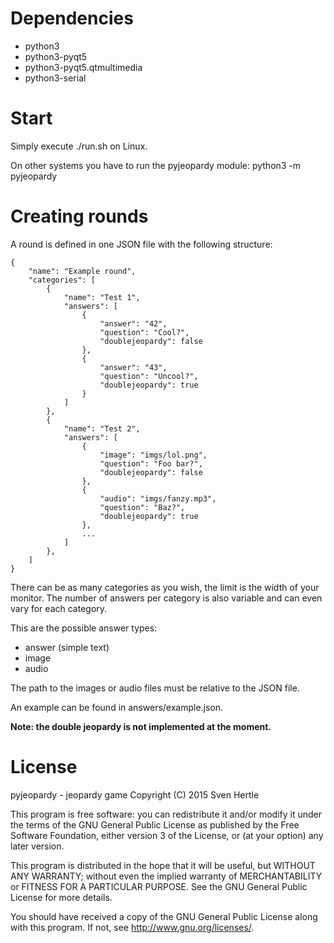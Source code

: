 Dependencies
============

* python3
* python3-pyqt5
* python3-pyqt5.qtmultimedia
* python3-serial

Start
=====

Simply execute ./run.sh on Linux.

On other systems you have to run the pyjeopardy module: python3 -m pyjeopardy

Creating rounds
===============

A round is defined in one JSON file with the following structure:

    {
        "name": "Example round",
        "categories": [
            {
                "name": "Test 1",
                "answers": [
                    {
                        "answer": "42",
                        "question": "Cool?",
                        "doublejeopardy": false
                    },
                    {
                        "answer": "43",
                        "question": "Uncool?",
                        "doublejeopardy": true
                    }
                ]
            },
            {
                "name": "Test 2",
                "answers": [
                    {
                        "image": "imgs/lol.png",
                        "question": "Foo bar?",
                        "doublejeopardy": false
                    },
                    {
                        "audio": "imgs/fanzy.mp3",
                        "question": "Baz?",
                        "doublejeopardy": true
                    },
                    ...
                ]
            },
        ]
    }

There can be as many categories as you wish, the limit is the width of your
monitor. The number of answers per category is also variable and can even vary
for each category.

This are the possible answer types:

 * answer (simple text)
 * image
 * audio

The path to the images or audio files must be relative to the JSON file.

An example can be found in answers/example.json.

**Note: the double jeopardy is not implemented at the moment.**

License
=======

pyjeopardy - jeopardy game
Copyright (C) 2015  Sven Hertle

This program is free software: you can redistribute it and/or modify
it under the terms of the GNU General Public License as published by
the Free Software Foundation, either version 3 of the License, or
(at your option) any later version.

This program is distributed in the hope that it will be useful,
but WITHOUT ANY WARRANTY; without even the implied warranty of
MERCHANTABILITY or FITNESS FOR A PARTICULAR PURPOSE.  See the
GNU General Public License for more details.

You should have received a copy of the GNU General Public License
along with this program.  If not, see <http://www.gnu.org/licenses/>.
